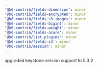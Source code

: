 ```yaml
---
'@k6-contrib/fields-dimension': minor
'@k6-contrib/fields-encrypted': minor
'@k6-contrib/fields-s3-images': minor
'@k6-contrib/fields-bigint': minor
'@k6-contrib/fields-weight': minor
'@k6-contrib/fields-azure': minor
'@k6-contrib/list-plugins': minor
'@k6-contrib/fields-s3': minor
'@k6-contrib/session': minor
---
```


upgraded keystone version support to 5.3.2
